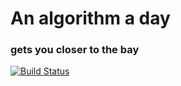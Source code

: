 # An algorithm a day
### gets you closer to the bay

[![Build Status](https://drone.io/github.com/renatoargh/an-algorithm-a-day/status.png)](https://drone.io/github.com/renatoargh/an-algorithm-a-day/latest)